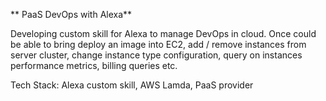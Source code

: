 
** PaaS DevOps with Alexa**

Developing custom skill for Alexa to manage DevOps in cloud. Once could be able to bring deploy an image into EC2, add / remove instances from server cluster, change instance type configuration, query on instances performance metrics, billing queries etc.

Tech Stack: Alexa custom skill, AWS Lamda, PaaS provider

